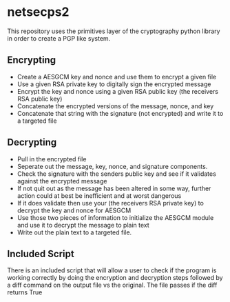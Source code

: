# netsecps2
This repository uses the primitives layer of the cryptography python library in order to create a PGP like system.

## Encrypting   
- Create a AESGCM key and nonce and use them to encrypt a given file
- Use a given RSA private key to digitally sign the encrypted message
- Encrypt the key and nonce using a given RSA public key (the receivers RSA public key)
- Concatenate the encrypted versions of the message, nonce, and key 
- Concatenate that string with the signature (not encrypted) and write it to a targeted file

## Decrypting  
- Pull in the encrypted file
- Seperate out the message, key, nonce, and signature components.
- Check the signature with the senders public key and see if it validates against the encrypted message
- If not quit out as the message has been altered in some way, further action could at best be inefficient and at worst dangerous
- If it does validate then use your (the receivers RSA private key) to decrypt the key and nonce for AESGCM
- Use those two pieces of information to initialize the AESGCM module and use it to decrypt the message to plain text
- Write out the plain text to a targeted file.  

## Included Script  
There is an included script that will allow a user to check if the program is working correctly by doing the encryption and decryption steps followed by a diff command on the output file vs the original.  The file passes if the diff returns True
